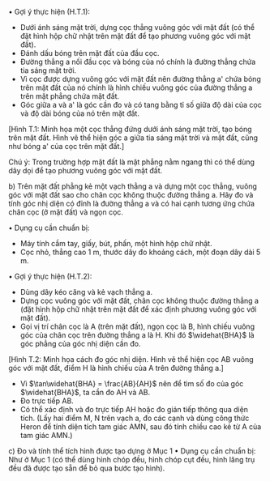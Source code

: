 • Gợi ý thực hiện (H.T.1):
- Dưới ánh sáng mặt trời, dựng cọc thẳng vuông góc với mặt đất (có thể đặt hình hộp chữ nhật trên mặt đất để tạo phương vuông góc với mặt đất).
- Đánh dấu bóng trên mặt đất của đầu cọc.
- Đường thẳng a nối đầu cọc và bóng của nó chính là đường thẳng chứa tia sáng mặt trời.
- Vì cọc được dựng vuông góc với mặt đất nên đường thẳng a' chứa bóng trên mặt đất của nó chính là hình chiếu vuông góc của đường thẳng a trên mặt phẳng chứa mặt đất.
- Góc giữa a và a' là góc cần đo và có tang bằng tỉ số giữa độ dài của cọc và độ dài bóng của nó trên mặt đất.

[Hình T.1: Minh họa một cọc thẳng đứng dưới ánh sáng mặt trời, tạo bóng trên mặt đất. Hình vẽ thể hiện góc a giữa tia sáng mặt trời và mặt đất, cũng như bóng a' của cọc trên mặt đất.]

Chú ý: Trong trường hợp mặt đất là mặt phẳng nằm ngang thì có thể dùng dây dọi để tạo phương vuông góc với mặt đất.

b) Trên mặt đất phẳng kẻ một vạch thẳng a và dựng một cọc thẳng, vuông góc với mặt đất sao cho chân cọc không thuộc đường thẳng a. Hãy đo và tính góc nhị diện có đỉnh là đường thẳng a và có hai cạnh tương ứng chứa chân cọc (ở mặt đất) và ngọn cọc.

• Dụng cụ cần chuẩn bị:
- Máy tính cầm tay, giấy, bút, phấn, một hình hộp chữ nhật.
- Cọc nhỏ, thẳng cao 1 m, thước dây đo khoảng cách, một đoạn dây dài 5 m.

• Gợi ý thực hiện (H.T.2):
- Dùng dây kéo căng và kẻ vạch thẳng a.
- Dựng cọc vuông góc với mặt đất, chân cọc không thuộc đường thẳng a (đặt hình hộp chữ nhật trên mặt đất để xác định phương vuông góc với mặt đất).
- Gọi vị trí chân cọc là A (trên mặt đất), ngọn cọc là B, hình chiếu vuông góc của chân cọc trên đường thẳng a là H. Khi đó $\widehat{BHA}$ là góc phẳng của góc nhị diện cần đo.

[Hình T.2: Minh họa cách đo góc nhị diện. Hình vẽ thể hiện cọc AB vuông góc với mặt đất, điểm H là hình chiếu của A trên đường thẳng a.]

- Vì $\tan\widehat{BHA} = \frac{AB}{AH}$ nên để tìm số đo của góc $\widehat{BHA}$, ta cần đo AH và AB.
- Đo trực tiếp AB.
- Có thể xác định và đo trực tiếp AH hoặc đo gián tiếp thông qua diện tích. (Lấy hai điểm M, N trên vạch a, đo các cạnh và dùng công thức Heron để tính diện tích tam giác AMN, sau đó tính chiều cao kẻ từ A của tam giác AMN.)

c) Đo và tính thể tích hình được tạo dựng ở Mục 1
• Dụng cụ cần chuẩn bị: Như ở Mục 1 (có thể dùng hình chóp đều, hình chóp cụt đều, hình lăng trụ đều đã được tạo sẵn để bỏ qua bước tạo hình).